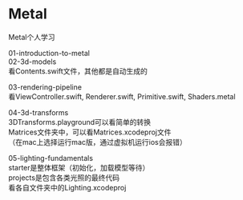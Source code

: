 # Metal
Metal个人学习

01-introduction-to-metal  
02-3d-models  
看Contents.swift文件，其他都是自动生成的  
  
03-rendering-pipeline  
看ViewController.swift, Renderer.swift, Primitive.swift, Shaders.metal  

04-3d-transforms  
3DTransforms.playground可以看简单的转换  
Matrices文件夹中，可以看Matrices.xcodeproj文件  
（在mac上选择运行mac版，通过虚拟机运行ios会报错）  
  
  05-lighting-fundamentals  
  starter是整体框架（初始化，加载模型等待）  
  projects是包含各类光照的最终代码  
  看各自文件夹中的Lighting.xcodeproj
